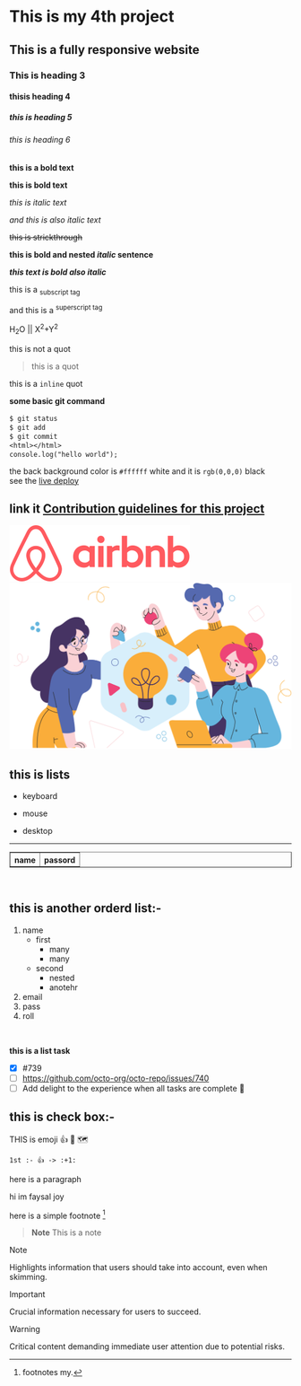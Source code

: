 # This is my 4th project
## This is a fully responsive website
### This is heading 3
#### thisis heading 4
##### this is heading 5
###### this is heading 6
**this is a bold text**

__this is bold text__

*this is italic text*

_and this is also italic text_

~~this is strickthrough~~

**this is bold and nested _italic_ sentence**

***this text is bold also italic***

this is a <sub>subscript tag</sub>

and this is a <sup>superscript tag</sup>

H<sub>2</sub>O || X<sup>2</sup>+Y<sup>2</sup>

this is not a quot

>this is a quot

this is a `inline` quot

**some basic git command**

```
$ git status
$ git add
$ git commit
<html></html>
console.log("hello world");
```
the back background color is `#ffffff` white and it is `rgb(0,0,0)` black<br>
see the [live deploy](https://www.facebook.com/mdabufaysaljoy)<br>
## link it [Contribution guidelines for this project](docs/CONTRIBUTING.md)<br>
![this is a image](./src/images/Companies/Airbnb.svg)<br>
![this is a image](./src/images/Home/image-1.svg)<br>


this is lists<br>
---
+ keyboard
* mouse
- desktop
---
<table border>
<tr>
<th>name</th><th>passord</th>
</tr>
<tr>
</table>
<br>

this is another orderd list:-<br>
---
1. name
    - first
        - many
        - many
    - second
        - nested
        - anotehr
1. email
1. pass
1. roll
<br>

**this is a list task**

- [x] #739
- [ ] https://github.com/octo-org/octo-repo/issues/740
- [ ] Add delight to the experience when all tasks are complete :tada:

**this is check box**:-<br>
--
THIS is emoji 👍 🥇 🗺️
```
1st :- 👍 -> :+1:
```
here is a paragraph

hi im faysal joy

here is a simple footnote [^1]

[^1]: footnotes my.

> **Note**
> This is a note

> [!NOTE]
> Highlights information that users should take into account, even when skimming.

> [!IMPORTANT]
> Crucial information necessary for users to succeed.

> [!WARNING]
> Critical content demanding immediate user attention due to potential risks.


<!-- This content will not appear in the rendered Markdown -->